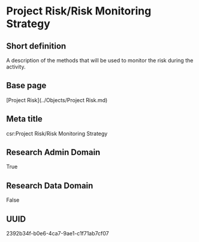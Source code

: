 # Project Risk/Risk Monitoring Strategy
## Short definition
A description of the methods that will be used to monitor the risk during the activity.
## Base page
[Project Risk](../Objects/Project Risk.md)
## Meta title
csr:Project Risk/Risk Monitoring Strategy
## Research Admin Domain
True
## Research Data Domain
False
## UUID
2392b34f-b0e6-4ca7-9ae1-c1f71ab7cf07

